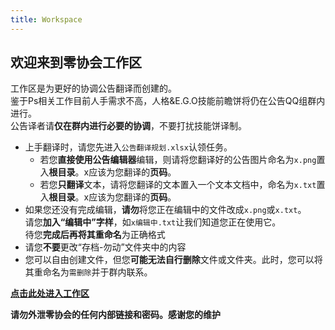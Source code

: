 ```yaml
---
title: Workspace
---
```


## 欢迎来到零协会工作区
工作区是为更好的协调公告翻译而创建的。  
鉴于Ps相关工作目前人手需求不高，人格&E.G.O技能前瞻饼将仍在公告QQ组群内进行。  
公告译者请**仅在群内进行必要的协调**，不要打扰技能饼译制。

- 上手翻译时，请您先进入```公告翻译规划.xlsx```认领任务。
  - 若您**直接使用公告编辑器**编辑，则请将您翻译好的公告图片命名为```x.png```置入**根目录**。x应该为您翻译的**页码**。
  - 若您**只翻译**文本，请将您翻译的文本置入一个文本文档中，命名为```x.txt```置入**根目录**。x应该为您翻译的**页码**。
- 如果您还没有完成编辑，**请勿**将您正在编辑中的文件改成```x.png```或```x.txt```。  
请您**加入“编辑中”字样**，如```x编辑中.txt```让我们知道您正在使用它。  
待您**完成后再将其重命名**为正确格式
- 请您**不要**更改“存档-勿动”文件夹中的内容
- 您可以自由创建文件，但您**可能无法自行删除**文件或文件夹。此时，您可以将其重命名为```需删除```并于群内联系。

[**点击此处进入工作区**](https://n07w1-my.sharepoint.com/:f:/g/personal/northwind_n07w1_onmicrosoft_com/EtQ13eyrLhRHj0o5QfFrAP0Bh0rsJAHy_rDOTaOcOIwwfw?e=kP0iYX)

**请勿外泄零协会的任何内部链接和密码。感谢您的维护**
